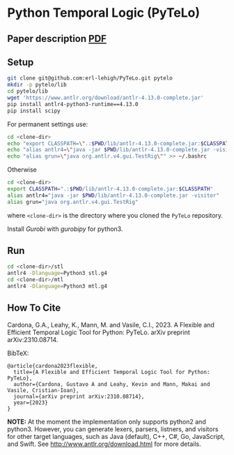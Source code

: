 # Python Temporal Logic (PyTeLo)

## Paper description [PDF](https://arxiv.org/pdf/2310.08714)

Setup
-----

```bash
git clone git@github.com:erl-lehigh/PyTeLo.git pytelo
mkdir -p pytelo/lib
cd pytelo/lib
wget 'https://www.antlr.org/download/antlr-4.13.0-complete.jar'
pip install antlr4-python3-runtime==4.13.0
pip install scipy
```

For permanent settings use:

```bash
cd <clone-dir>
echo "export CLASSPATH=\".:$PWD/lib/antlr-4.13.0-complete.jar:$CLASSPATH\"" >> ~/.bashrc
echo "alias antlr4=\"java -jar $PWD/lib/antlr-4.13.0-complete.jar -visitor\"" >> ~/.bashrc
echo "alias grun=\"java org.antlr.v4.gui.TestRig\"" >> ~/.bashrc
```

Otherwise

```bash
cd <clone-dir>
export CLASSPATH=".:$PWD/lib/antlr-4.13.0-complete.jar:$CLASSPATH"
alias antlr4="java -jar $PWD/lib/antlr-4.13.0-complete.jar -visitor"
alias grun="java org.antlr.v4.gui.TestRig"
```

where `<clone-dir>` is the directory where you cloned the `PyTeLo` repository.

Install *Gurobi* with *gurobipy* for python3.


Run
---

```bash
cd <clone-dir>/stl
antlr4 -Dlanguage=Python3 stl.g4
cd <clone-dir>/mtl
antlr4 -Dlanguage=Python3 mtl.g4
```
## How To Cite
Cardona, G.A., Leahy, K., Mann, M. and Vasile, C.I., 2023. A Flexible and Efficient Temporal Logic Tool for Python: PyTeLo. arXiv preprint arXiv:2310.08714.

BibTeX:
```
@article{cardona2023flexible,
  title={A Flexible and Efficient Temporal Logic Tool for Python: PyTeLo},
  author={Cardona, Gustavo A and Leahy, Kevin and Mann, Makai and Vasile, Cristian-Ioan},
  journal={arXiv preprint arXiv:2310.08714},
  year={2023}
}
```

**NOTE:** At the moment the implementation only supports python2 and python3. However, you
can generate lexers, parsers, listners, and visitors for other target languages,
such as Java (default), C++, C#, Go, JavaScript, and Swift.
See http://www.antlr.org/download.html for more details.
